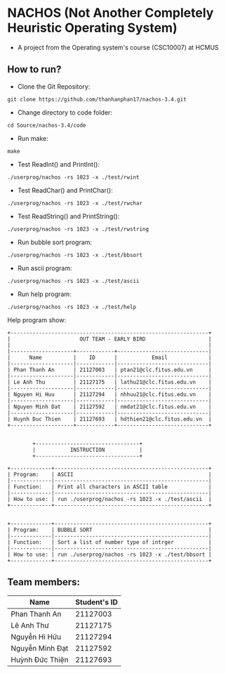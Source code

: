 ﻿# NACHOS (Not Another Completely Heuristic Operating System)
- A project from the Operating system's course (CSC10007) at HCMUS

## How to run?
- Clone the Git Repository:
```
git clone https://github.com/thanhanphan17/nachos-3.4.git
```

- Change directory to code folder:
```
cd Source/nachos-3.4/code
```

- Run make:
```
make
```

- Test ReadInt() and PrintInt():
```
./userprog/nachos -rs 1023 -x ./test/rwint
```

- Test ReadChar() and PrintChar():
```
./userprog/nachos -rs 1023 -x ./test/rwchar
```

- Test ReadString() and PrintString():
```
./userprog/nachos -rs 1023 -x ./test/rwstring
```

- Run bubble sort program:
```
./userprog/nachos -rs 1023 -x ./test/bbsort
```

- Run ascii program:
```
./userprog/nachos -rs 1023 -x ./test/ascii
```

- Run help program:
```
./userprog/nachos -rs 1023 -x ./test/help
```

Help program show:

	+---------------------------------------------------------------+
	|                      OUT TEAM - EARLY BIRD                    |
	|                                                               |
	|--------------------+------------+-----------------------------|
	|      Name          |    ID      |           Email             |
	|--------------------|------------|-----------------------------|
	| Phan Thanh An      | 21127003   | ptan21@clc.fitus.edu.vn     |
	|--------------------|------------|-----------------------------|
	| Le Anh Thu         | 21127175   | lathu21@clc.fitus.edu.vn    |
	|--------------------|------------|-----------------------------|
	| Nguyen Hi Huu      | 21127294   | nhhuu21@clc.fitus.edu.vn    |
	|--------------------|------------|-----------------------------|
	| Nguyen Minh Dat    | 21127592   | nmdat21@clc.fitus.edu.vn    |
	|--------------------|------------|-----------------------------|
	| Huynh Duc Thien    | 21127693   | hdthien21@clc.fitus.edu.vn  |
	+--------------------+------------+-----------------------------+


			+---------------------------------+
			|           INSTRUCTION           |
			+---------------------------------+

	+-------------+-------------------------------------------------+
	| Program:    | ASCII                                           |
	|-------------|-------------------------------------------------|
	| Function:   | Print all characters in ASCII table             |
	|-------------|-------------------------------------------------|
	| How to use: | run ./userprog/nachos -rs 1023 -x ./test/ascii  |
	+-------------+-------------------------------------------------+


	+-------------+-------------------------------------------------+
	| Program:    | BUBBLE SORT                                     |
	|-------------|-------------------------------------------------|
	| Function:   | Sort a list of number type of intrger           |
	|-------------|-------------------------------------------------|
	| How to use: | run ./userprog/nachos -rs 1023 -x ./test/bbsort |
	+-------------+-------------------------------------------------+


## Team members:
| Name              | Student's ID|
| ------------------| --------    |
| Phan Thanh An     | 21127003    |
| Lê Anh Thư        | 21127175    |
| Nguyễn Hi Hữu     | 21127294    |
| Nguyễn Minh Đạt   | 21127592    |
| Huỳnh Đức Thiện   | 21127693    |
